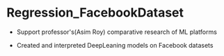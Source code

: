 # Regression_FacebookDataset
- Support professor's(Asim Roy) comparative research of ML platforms


- Created and interpreted DeepLeaning models on Facebook datasets
